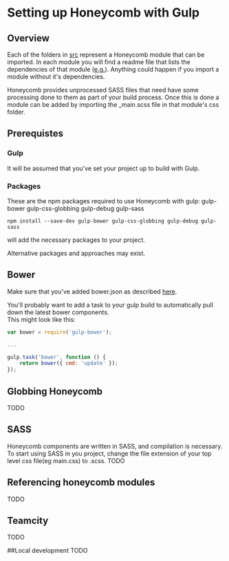 # Setting up Honeycomb with Gulp
## Overview
Each of the folders in [src](src) represent a Honeycomb module that can be imported.
In each module you will find a readme file that lists the dependencies of that module ([e.g.](src/base/README)).  Anything could happen if you import a module without it's dependencies.

Honeycomb provides unprocessed SASS files that need have some processing done to them as part of your build process.
Once this is done a module can be added by importing the _main.scss file in that module's css folder.

## Prerequistes
### Gulp
It will be assumed that you've set your project up to build with Gulp.

### Packages
These are the npm packages required to use Honeycomb with gulp: 
gulp-bower
gulp-css-globbing
gulp-debug
gulp-sass

```
npm install --save-dev gulp-bower gulp-css-globbing gulp-debug gulp-sass
```
will add the necessary packages to your project.

Alternative packages and approaches may exist.

## Bower
Make sure that you've added bower.json as described [here](README.md#getting-honeycomb-into-your-project).

You'll probably want to add a task to your gulp build to automatically pull down the latest bower components.  
This might look like this:
```JavaScript
var bower = require('gulp-bower');

...

gulp.task('bower', function () {
    return bower({ cmd: 'update' });
});
```
## Globbing Honeycomb
TODO

## SASS
Honeycomb components are written in SASS, and compilation is necessary.
To start using SASS in you project, change the file extension of your top level css file(eg main.css) to .scss.
TODO

## Referencing honeycomb modules
TODO
## Teamcity
TODO

##Local development
TODO
